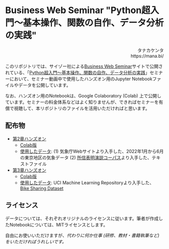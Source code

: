 # Business Web Seminar "Python超入門～基本操作、関数の自作、データ分析の実践"

<div align="right">
タナカケンタ<br/>
https://mana.bi/
</div>

このリポジトリでは、サイゾー社による[Business Web Seminar](https://bwseminar.jp/)サイトで公開されている、「[Python超入門～基本操作、関数の自作、データ分析の実践](https://bwseminar.jp/2022/09/post_284)」セミナーにおいて、セミナー動画中で使用したハンズオン用のJupyter Notebookファイルやデータを公開しています。

なお、ハンズオン用のNotebookは、Google Colaboratory (Colab) 上で公開しています。セミナーの料金体系などはよく知りませんが、できればセミナーを有償で視聴して、本リポジトリのファイルを活用いただければと思います。


## 配布物

* [第2章ハンズオン](./chap02_handson.ipynb)
    * [Colab版](https://colab.research.google.com/drive/1Im6MXTBz6uKv6duT7wQl26g8yRhtEXzU?usp=sharing)
    * [使用したデータ](./chap02/): (1) 気象庁Webサイトより入手した、2022年1月から6月の東京地区の気象データ (2) [所信表明演説コーパス](https://github.com/yuukimiyo/GeneralPolicySpeechOfPrimeMinisterOfJapan)より入手した、テキストファイル
* [第3章ハンズオン](./chap03_handson.ipynb)
    * [Colab版](https://colab.research.google.com/drive/1RFOvGzGF4LSJI7UOBk9u45gH3wygOGSq?usp=sharing)
    * [使用したデータ](./chap03/): UCI Machine Learning Repositoryより入手した、[
Bike Sharing Dataset](https://archive.ics.uci.edu/ml/datasets/bike+sharing+dataset)


## ライセンス

データについては、それぞれオリジナルのライセンスに従います。筆者が作成したNotebookについては、MITライセンスとします。

自由にお使いいただけますが、<em>代わりに何か仕事 (研修、教材・書籍執筆など) をいただければうれしいです。</em>
